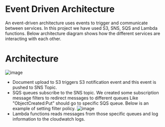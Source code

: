 # Event Driven Architecture
  An event-driven architecture uses events to trigger and communicate between services. In this project we have used S3, SNS, SQS and Lambda functions. Below architecture diagram shows how the different services are interacting with each other.

# Architecture 
![image](https://github.com/vikas4338/cloud-stuff/assets/13362154/116b8e83-9fed-40d4-a13a-f91449c62c08)

- Document upload to S3 triggers S3 notification event and this event is pushed to SNS Topic.
- SQS queues subscribe to the SNS topic. We created some subscription message filters to redirect messages to different queues
  Like "ObjectCreated:Put" should go to specific SQS queue. Below is an example of setting filter policy.
  ![image](https://github.com/vikas4338/cloud-stuff/assets/13362154/6a4f8d01-975a-4ffb-81f1-e958094bea99)
- Lambda functions reads messages from those specific queues and log information to the cloudwatch logs. 
